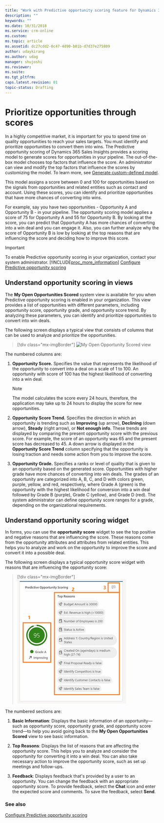 ```yaml
---
title: "Work with Predictive opportunity scoring feature for Dynamics 365 Sales  | MicrosoftDocs"
description: ""
keywords: ""
ms.date: 10/31/2018
ms.service: crm-online
ms.custom: 
ms.topic: article
ms.assetid: dc27cdd2-0c47-4d90-b01b-d7d37e275809
author: udaykirang
ms.author: udag
manager: shujoshi
ms.reviewer: 
ms.suite: 
ms.tgt_pltfrm: 
caps.latest.revision: 01
topic-status: Drafting
---
```


# Prioritize opportunities through scores

In a highly competitive market, it is important for you to spend time on quality opportunities to reach your sales targets. You must identify and prioritize opportunities to convert them into wins. The Predictive opportunity scoring of Dynamics 365 Sales Insights provides a scoring model to generate scores for opportunities in your pipeline. The out-of-the-box model chooses top factors that influence the score. An administrator can view and modify the top factors that influence the scores by customizing the model. To learn more, see [Generate custom-defined model](configure-predictive-opportunity-scoring.md#generate-custom-defined-model).

This model assigns a score between 0 and 100 for opportunities based on the signals from opportunities and related entities such as contact and account. Using these scores, you can identify and prioritize opportunities that have more chances of converting into wins. 

For example, say you have two opportunities - Opportunity A and Opportunity B - in your pipeline. The opportunity scoring model applies a score of 75 for Opportunity A and 55 for Opportunity B. By looking at the score, you can predict that Opportunity A has more chances of converting into a win deal and you can engage it. Also, you can further analyze why the score of Opportunity B is low by looking at the top reasons that are influencing the score and deciding how to improve this score.

> [!IMPORTANT]
> To enable Predictive opportunity scoring in your organization, contact your system administrator.
> [!INCLUDE[proc_more_information](../includes/proc-more-information.md)] [Configure Predictive opportunity scoring](configure-predictive-opportunity-scoring.md)

## Understand opportunity scoring in views

The **My Open Opportunities Scored** system view is available for you when Predictive opportunity scoring is enabled in your organization. This view provides a list of opportunities with different parameters, including opportunity score, opportunity grade, and opportunity score trend. By analyzing these parameters, you can identify and prioritize opportunities to convert into win deals.

The following screen displays a typical view that consists of columns that can be used to analyze and prioritize the opportunities.

> [!div class="mx-imgBorder"]
> ![My Open Opportunity Scored view](media/my-open-opportunity-score-view.png "My Open Opportunity Scored view")

The numbered columns are:

1. **Opportunity Score.** Specifies the value that represents the likelihood of the opportunity to convert into a deal on a scale of 1 to 100. An opportunity with score of 100 has the highest likelihood of converting into a win deal.

    >[!NOTE]
    >The model calculates the score every 24 hours, therefore, the application may take up to 24 hours to display the score for new opportunities.

1. **Opportunity Score Trend.** Specifies the direction in which an opportunity is trending such as **Improving** (up arrow), **Declining** (down arrow), **Steady** (right arrow), or **Not enough info**. These trends are displayed by comparing the present opportunity score with the previous score. For example, the score of an opportunity was 65 and the present score has decreased to 45. A down arrow is displayed in the **Opportunity Score Trend** column specifying that the opportunity is losing traction and needs some action from you to improve the score.

1. **Opportunity Grade.** Specifies a ranks or level of quality that is given to an opportunity based on the generated score. Opportunities with higher grade have more chances of converting into win deals. The grades of an opportunity are categorized into A, B, C, and D with colors green, purple, yellow, and red, respectively, where Grade A (green) is the opportunity with the highest likelihood for conversion into a win deal followed by Grade B (purple), Grade C (yellow), and Grade D (red). The system administrator can define opportunity score ranges for a grade, depending on the organizational requirements. 


## Understand opportunity scoring widget

In forms, you can use the **opportunity score** widget to see the top positive and negative reasons that are influencing the score. These reasons come from the opportunity attributes and attributes from related entities. This helps you to analyze and work on the opportunity to improve the score and convert it into a possible deal.

The following screen displays a typical opportunity score widget with reasons that are influencing the opportunity score:

> [!div class="mx-imgBorder"]
> ![Predictive opportunity score widget](media/predictive-opportunity-scoring-widget-v1.png "Predictive opportunity score widget")

The numbered sections are:

1. **Basic Information**: Displays the basic information of an opportunity—such as opportunity score, opportunity grade, and opportunity score trend—to help you avoid going back to the **My Open Opportunities Scored** view to see basic information.

2. **Top Reasons**: Displays the list of reasons that are affecting the opportunity score. This helps you to analyze and consider the opportunity for converting it into a win deal. You can also take necessary action to improve the opportunity score, such as set up meetings and follow-ups.

3. **Feedback**: Displays feedback that's provided by a user to an opportunity. You can change the feedback with an appropriate opportunity score. To provide feedback, select the **Chat** icon and enter the expected score and comments. To save the feedback, select **Send**.


### See also

[Configure Predictive opportunity scoring](configure-predictive-opportunity-scoring.md)
